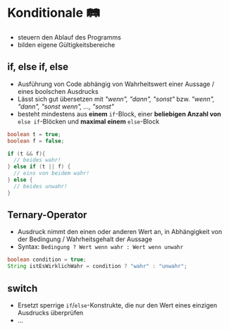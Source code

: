 # Konditionale :railway_track:

-   steuern den Ablauf des Programms
-   bilden eigene Gültigkeitsbereiche

## if, else if, else

-   Ausführung von Code abhängig von Wahrheitswert einer Aussage / eines boolschen Ausdrucks
-   Lässt sich gut übersetzen mit _"wenn", "dann", "sonst"_ bzw. _"wenn", "dann", "sonst wenn", ..., "sonst"_
-   besteht mindestens aus **einem** `if`-Block, einer **beliebigen Anzahl von** `else if`-Blöcken und **maximal einem** `else`-Block

```java
boolean t = true;
boolean f = false;

if (t && f){
  // beides wahr!
} else if (t || f) {
  // eins von beidem wahr!
} else {
  // beides unwahr!
}
```

## Ternary-Operator

-   Ausdruck nimmt den einen oder anderen Wert an, in Abhängigkeit von der Bedingung / Wahrheitsgehalt der Aussage
-   Syntax: `Bedingung ? Wert wenn wahr : Wert wenn unwahr`

```java
boolean condition = true;
String istEsWirklichWahr = condition ? "wahr" : "unwahr";
```

## switch

-   Ersetzt sperrige `if`/`else`-Konstrukte, die nur den Wert eines einzigen Ausdrucks überprüfen
-   ...